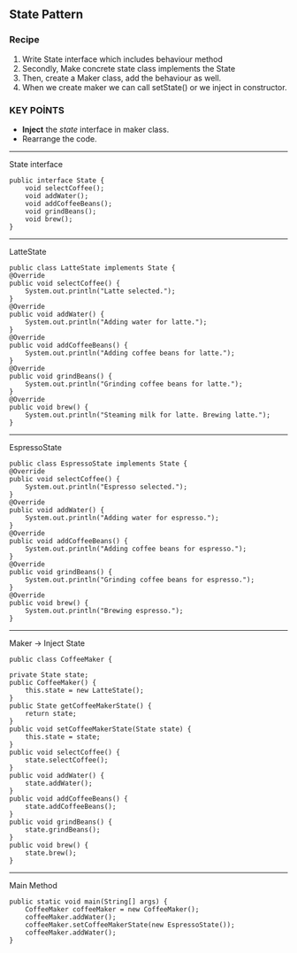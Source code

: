 ## State Pattern

### Recipe
1) Write State interface which includes behaviour method
2) Secondly, Make concrete state class implements the State
3) Then, create a Maker class, add the behaviour as well.
4) When we create maker we can call setState() or we inject in constructor.

### KEY POİNTS
* **Inject** the *state* interface in maker class. 
*  Rearrange the code.

****
State interface

    public interface State {
        void selectCoffee();
        void addWater();
        void addCoffeeBeans();
        void grindBeans();
        void brew();
    }
****
LatteState

    public class LatteState implements State {
    @Override
    public void selectCoffee() {
        System.out.println("Latte selected.");
    }
    @Override
    public void addWater() {
        System.out.println("Adding water for latte.");
    }
    @Override
    public void addCoffeeBeans() {
        System.out.println("Adding coffee beans for latte.");
    }
    @Override
    public void grindBeans() {
        System.out.println("Grinding coffee beans for latte.");
    }
    @Override
    public void brew() {
        System.out.println("Steaming milk for latte. Brewing latte.");
    }
***
EspressoState

    public class EspressoState implements State {
    @Override
    public void selectCoffee() {
        System.out.println("Espresso selected.");
    }
    @Override
    public void addWater() {
        System.out.println("Adding water for espresso.");
    }
    @Override
    public void addCoffeeBeans() {
        System.out.println("Adding coffee beans for espresso.");
    }
    @Override
    public void grindBeans() {
        System.out.println("Grinding coffee beans for espresso.");
    }
    @Override
    public void brew() {
        System.out.println("Brewing espresso.");
    }
***
Maker -> Inject State

    public class CoffeeMaker {

    private State state;
    public CoffeeMaker() {
        this.state = new LatteState();
    }
    public State getCoffeeMakerState() {
        return state;
    }
    public void setCoffeeMakerState(State state) {
        this.state = state;
    }
    public void selectCoffee() {
        state.selectCoffee();
    }
    public void addWater() {
        state.addWater();
    }
    public void addCoffeeBeans() {
        state.addCoffeeBeans();
    }
    public void grindBeans() {
        state.grindBeans();
    }
    public void brew() {
        state.brew();
    }
***
Main Method

    public static void main(String[] args) {
        CoffeeMaker coffeeMaker = new CoffeeMaker();
        coffeeMaker.addWater();
        coffeeMaker.setCoffeeMakerState(new EspressoState());
        coffeeMaker.addWater();
    }




